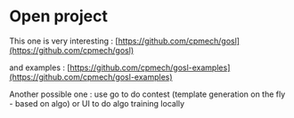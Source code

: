 # Open project

This one is very interesting : [https://github.com/cpmech/gosl](https://github.com/cpmech/gosl)

and examples : [https://github.com/cpmech/gosl-examples](https://github.com/cpmech/gosl-examples)

Another possible one : use go to do contest \(template generation on the fly - based on algo\) or UI to do algo training locally


